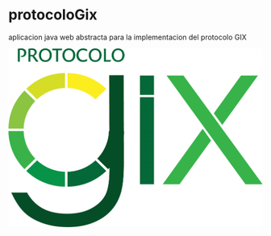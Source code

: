 # protocoloGix
aplicacion java web abstracta para la implementacion del protocolo GIX

![Alt text](/WebContent/static/logo.png?raw=true "Optional Title")
